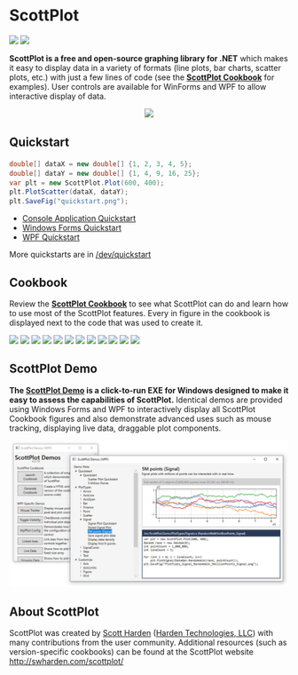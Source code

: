 # ScottPlot

[![](https://img.shields.io/azure-devops/build/swharden/swharden/2?label=Build&logo=azure%20pipelines)](https://dev.azure.com/swharden/swharden/_build/latest?definitionId=2&branchName=master)
[![](https://img.shields.io/nuget/dt/ScottPlot?color=004880&label=NuGet%20Installs&logo=nuget)](https://www.nuget.org/packages/ScottPlot/)

**ScottPlot is a free and open-source graphing library for .NET** which makes it easy to display data in a variety of formats (line plots, bar charts, scatter plots, etc.) with just a few lines of code (see the **[ScottPlot Cookbook](http://swharden.com/scottplot/cookbook)** for examples). User controls are available for WinForms and WPF to allow interactive display of data. 

<div align='center'>
<img src='http://swharden.com/scottplot/graphics/scottplot.gif'>
</div>

## Quickstart

```cs
double[] dataX = new double[] {1, 2, 3, 4, 5};
double[] dataY = new double[] {1, 4, 9, 16, 25};
var plt = new ScottPlot.Plot(600, 400);
plt.PlotScatter(dataX, dataY);
plt.SaveFig("quickstart.png");
```

* [Console Application Quickstart](http://swharden.com/scottplot/quickstart#console)
* [Windows Forms Quickstart](http://swharden.com/scottplot/quickstart#winforms)
* [WPF Quickstart](http://swharden.com/scottplot/quickstart#wpf)

More quickstarts are in [/dev/quickstart](/dev/quickstart)


## Cookbook
Review the **[ScottPlot Cookbook](http://swharden.com/scottplot/cookbook)** to see what ScottPlot can do and learn how to use most of the ScottPlot features. Every in figure in the cookbook is displayed next to the code that was used to create it. 

 <a href='http://swharden.com/scottplot/cookbooks/4.0.20/#PlotTypes_Bar_Quickstart'><img src='http://swharden.com/scottplot/cookbooks/4.0.20/images/PlotTypes_Bar_Quickstart.png' width='200'></a>  <a href='http://swharden.com/scottplot/cookbooks/4.0.20/#PlotTypes_Bar_MultipleBars'><img src='http://swharden.com/scottplot/cookbooks/4.0.20/images/PlotTypes_Bar_MultipleBars.png' width='200'></a>  <a href='http://swharden.com/scottplot/cookbooks/4.0.20/#PlotTypes_Finance_CandleSkipWeekends'><img src='http://swharden.com/scottplot/cookbooks/4.0.20/images/PlotTypes_Finance_CandleSkipWeekends.png' width='200'></a>  <a href='http://swharden.com/scottplot/cookbooks/4.0.20/#PlotTypes_Scatter_CustomizeLines'><img src='http://swharden.com/scottplot/cookbooks/4.0.20/images/PlotTypes_Scatter_CustomizeLines.png' width='200'></a>  <a href='http://swharden.com/scottplot/cookbooks/4.0.20/#PlotTypes_Scatter_RandomXY'><img src='http://swharden.com/scottplot/cookbooks/4.0.20/images/PlotTypes_Scatter_RandomXY.png' width='200'></a>  <a href='http://swharden.com/scottplot/cookbooks/4.0.20/#PlotTypes_Signal_Density'><img src='http://swharden.com/scottplot/cookbooks/4.0.20/images/PlotTypes_Signal_Density.png' width='200'></a>  <a href='http://swharden.com/scottplot/cookbooks/4.0.20/#Customize_Axis_LogAxis'><img src='http://swharden.com/scottplot/cookbooks/4.0.20/images/Customize_Axis_LogAxis.png' width='200'></a>  <a href='http://swharden.com/scottplot/cookbooks/4.0.20/#Customize_PlotStyle_StyledLabels'><img src='http://swharden.com/scottplot/cookbooks/4.0.20/images/Customize_PlotStyle_StyledLabels.png' width='200'></a>  <a href='http://swharden.com/scottplot/cookbooks/4.0.20/#Customize_Ticks_LocalizedHungarian'><img src='http://swharden.com/scottplot/cookbooks/4.0.20/images/Customize_Ticks_LocalizedHungarian.png' width='200'></a>  <a href='http://swharden.com/scottplot/cookbooks/4.0.20/#Advanced_Multiplot_Quickstart'><img src='http://swharden.com/scottplot/cookbooks/4.0.20/images/Advanced_Multiplot_Quickstart.png' width='200'></a>  <a href='http://swharden.com/scottplot/cookbooks/4.0.20/#Examples_Stats_Histogram'><img src='http://swharden.com/scottplot/cookbooks/4.0.20/images/Examples_Stats_Histogram.png' width='200'></a>  <a href='http://swharden.com/scottplot/cookbooks/4.0.20/#Examples_Stats_LinReg'><img src='http://swharden.com/scottplot/cookbooks/4.0.20/images/Examples_Stats_LinReg.png' width='200'></a>

## ScottPlot Demo

**The [ScottPlot Demo](http://swharden.com/scottplot/demo) is a click-to-run EXE for Windows designed to make it easy to assess the capabilities of ScottPlot.** Identical demos are provided using Windows Forms and WPF to interactively display all ScottPlot Cookbook figures and also demonstrate advanced uses such as mouse tracking, displaying live data, draggable plot components.

![](src/ScottPlot.Demo.WPF/screenshot.png)


## About ScottPlot

ScottPlot was created by [Scott Harden](http://www.SWHarden.com/) ([Harden Technologies, LLC](http://tech.swharden.com)) with many contributions from the user community. Additional resources (such as version-specific cookbooks) can be found at the ScottPlot website http://swharden.com/scottplot/
